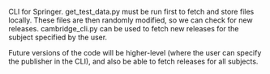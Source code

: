CLI for Springer.
get_test_data.py must be run first to fetch and store files locally. These files are then randomly modified, so we can check for new releases.
cambridge_cli.py can be used to fetch new releases for the subject specified by the user.

Future versions of the code will be higher-level (where the user can specify the publisher in the CLI), and also be able to fetch releases for all subjects.

